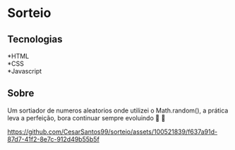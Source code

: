 # Sorteio

## Tecnologias

*HTML<br>
*CSS<br>
*Javascript

## Sobre

Um sortiador de numeros aleatorios onde utilizei o Math.random(), a prática leva a perfeição, bora continuar sempre evoluindo 🚀 🚀



https://github.com/CesarSantos99/sorteio/assets/100521839/f637a91d-87d7-41f2-8e7c-912d49b55b5f

